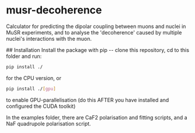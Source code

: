 # musr-decoherence
Calculator for predicting the dipolar coupling between muons and nuclei in MuSR experiments, and to analyse the 'decoherence' caused by multiple nuclei's interactions with the muon.

## Installation
Install the package with pip -- clone this repository, cd to this folder and run:
```bash
pip install ./
```
for the CPU version, or
```bash
pip install ./[gpu]
```
to enable GPU-parallelisation (do this AFTER you have installed and configured the CUDA toolkit)

In the examples folder, there are CaF2 polarisation and fitting scripts, and a NaF quadrupole polarisation script.
